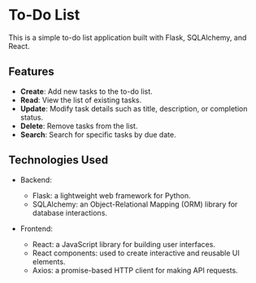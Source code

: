 # To-Do List

This is a simple to-do list application built with Flask, SQLAlchemy, and React.

## Features

- **Create**: Add new tasks to the to-do list.
- **Read**: View the list of existing tasks.
- **Update**: Modify task details such as title, description, or completion status.
- **Delete**: Remove tasks from the list.
- **Search**: Search for specific tasks by due date.

## Technologies Used

- Backend:
  - Flask: a lightweight web framework for Python.
  - SQLAlchemy: an Object-Relational Mapping (ORM) library for database interactions.

- Frontend:
  - React: a JavaScript library for building user interfaces.
  - React components: used to create interactive and reusable UI elements.
  - Axios: a promise-based HTTP client for making API requests.
